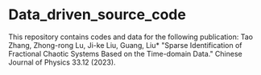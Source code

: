 # Data_driven_source_code
This repository contains codes and data for the following publication: Tao Zhang, Zhong-rong Lu, Ji-ke Liu, Guang, Liu* "Sparse Identification of Fractional Chaotic Systems Based on the Time-domain Data." Chinese Journal of Physics 33.12 (2023).
